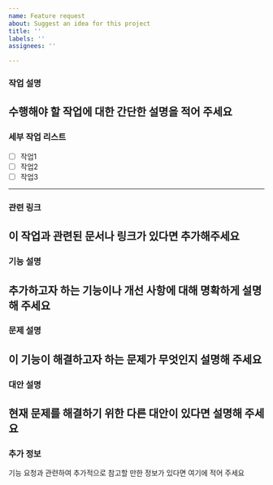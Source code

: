```yaml
---
name: Feature request
about: Suggest an idea for this project
title: ''
labels: ''
assignees: ''

---
```


### 작업 설명
수행해야 할 작업에 대한 간단한 설명을 적어 주세요
--- 
### 세부 작업 리스트
- [ ] 작업1
- [ ] 작업2
- [ ] 작업3
---
### 관련 링크
이 작업과 관련된 문서나 링크가 있다면 추가해주세요
---
### 기능 설명
추가하고자 하는 기능이나 개선 사항에 대해 명확하게 설명해 주세요
---
### 문제 설명
이 기능이 해결하고자 하는 문제가 무엇인지 설명해 주세요
---
### 대안 설명
현재 문제를 해결하기 위한 다른 대안이 있다면 설명해 주세요
---
### 추가 정보
기능 요청과 관련하여 추가적으로 참고할 만한 정보가 있다면 여기에 적어 주세요